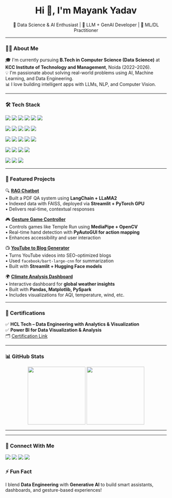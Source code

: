 <h1 align="center">Hi 👋, I'm Mayank Yadav</h1>
<p align="center">
  🚀 Data Science & AI Enthusiast | 🤖 LLM + GenAI Developer | 🧠 ML/DL Practitioner  
</p>

---

### 👨‍💻 About Me

🎓 I'm currently pursuing **B.Tech in Computer Science (Data Science)** at **KCC Institute of Technology and Management**, Noida (2022–2026).  
💡 I'm passionate about solving real-world problems using AI, Machine Learning, and Data Engineering.  
📊 I love building intelligent apps with LLMs, NLP, and Computer Vision.

---

### 🛠️ Tech Stack

<p align="left">
  <img src="https://img.shields.io/badge/Python-3776AB.svg?style=for-the-badge&logo=python&logoColor=white"/>
  <img src="https://img.shields.io/badge/R-276DC3.svg?style=for-the-badge&logo=r&logoColor=white"/>
  <img src="https://img.shields.io/badge/SQL-003B57.svg?style=for-the-badge&logo=postgresql&logoColor=white"/>
  <img src="https://img.shields.io/badge/Git-F05032?style=for-the-badge&logo=git&logoColor=white"/>
  <img src="https://img.shields.io/badge/GitHub-181717?style=for-the-badge&logo=github&logoColor=white"/>
  <img src="https://img.shields.io/badge/Jupyter-F37626?style=for-the-badge&logo=jupyter&logoColor=white"/>
</p>

<p align="left">
  <img src="https://img.shields.io/badge/Numpy-013243?style=for-the-badge&logo=numpy&logoColor=white"/>
  <img src="https://img.shields.io/badge/Pandas-150458?style=for-the-badge&logo=pandas&logoColor=white"/>
  <img src="https://img.shields.io/badge/Matplotlib-4061C8?style=for-the-badge&logo=matplotlib&logoColor=white"/>
  <img src="https://img.shields.io/badge/Seaborn-47A7F5?style=for-the-badge&logoColor=white"/>
  <img src="https://img.shields.io/badge/Plotly-3F4F75?style=for-the-badge&logo=plotly&logoColor=white"/>
</p>

<p align="left">
  <img src="https://img.shields.io/badge/Scikit--Learn-F7931E?style=for-the-badge&logo=scikit-learn&logoColor=white"/>
  <img src="https://img.shields.io/badge/PyTorch-EE4C2C?style=for-the-badge&logo=pytorch&logoColor=white"/>
  <img src="https://img.shields.io/badge/OpenCV-5C3EE8?style=for-the-badge&logo=opencv&logoColor=white"/>
  <img src="https://img.shields.io/badge/LangChain-000000?style=for-the-badge&logoColor=white"/>
  <img src="https://img.shields.io/badge/HuggingFace-FFD21F?style=for-the-badge&logo=huggingface&logoColor=black"/>
</p>

<p align="left">
  <img src="https://img.shields.io/badge/PowerBI-F2C811?style=for-the-badge&logo=powerbi&logoColor=black"/>
  <img src="https://img.shields.io/badge/Excel-217346?style=for-the-badge&logo=microsoft-excel&logoColor=white"/>
  <img src="https://img.shields.io/badge/Streamlit-FF4B4B?style=for-the-badge&logo=streamlit&logoColor=white"/>
  <img src="https://img.shields.io/badge/PySpark-E25A1C?style=for-the-badge&logo=apachespark&logoColor=white"/>
</p>

<p align="left">
  <img src="https://img.shields.io/badge/MySQL-005C84?style=for-the-badge&logo=mysql&logoColor=white"/>
  <img src="https://img.shields.io/badge/MongoDB-47A248?style=for-the-badge&logo=mongodb&logoColor=white"/>
  <img src="https://img.shields.io/badge/VectorDB-FF9900?style=for-the-badge&logoColor=white"/>
</p>


---

### 📂 Featured Projects

🔍 [**RAG Chatbot**](https://github.com/mayank8868/rag-chatbot)  
• Built a PDF QA system using **LangChain + LLaMA2**  
• Indexed data with FAISS, deployed via **Streamlit + PyTorch GPU**  
• Delivers real-time, contextual responses

🎮 [**Gesture Game Controller**](https://github.com/mayank8868/gesture_game_controller)  
• Controls games like Temple Run using **MediaPipe + OpenCV**  
• Real-time hand detection with **PyAutoGUI for action mapping**  
• Enhances accessibility and user interaction

📺 [**YouTube to Blog Generator**](https://github.com/mayank8868/yt2blog-agentic-ai)  
• Turns YouTube videos into SEO-optimized blogs  
• Used `facebook/bart-large-cnn` for summarization  
• Built with **Streamlit + Hugging Face models**

🌍 [**Climate Analysis Dashboard**](https://github.com/mayank8868/Climate_Analysis_Dashboard)  
• Interactive dashboard for **global weather insights**  
• Built with **Pandas, Matplotlib, PySpark**  
• Includes visualizations for AQI, temperature, wind, etc.

---

### 📜 Certifications

✅ **HCL Tech – Data Engineering with Analytics & Visualization**  
✅ **Power BI for Data Visualization & Analysis**  
🗂️ [Certification Link](https://verify.skillnation.ai/certificate?certificate_id=67a17c0502aa829da05bd464)

---

### 📊 GitHub Stats

<p align="center">
  <img src="https://github-readme-stats.vercel.app/api?username=mayank8868&show_icons=true&theme=tokyonight&hide=prs&count_private=true" height="180"/>
  <img src="https://github-readme-streak-stats.herokuapp.com/?user=mayank8868&theme=tokyonight&date_format=M%20j%5B%2C%20Y%5D" height="180"/>
</p>

---


---

### 🔗 Connect With Me
<p align="left">
  <a href="mailto:mynk4200@gmail.com"><img src="https://img.shields.io/badge/Email-D14836?style=for-the-badge&logo=gmail&logoColor=white"/></a>
  <a href="https://www.linkedin.com/in/mayank-yadav-84411b240/"><img src="https://img.shields.io/badge/LinkedIn-0077B5?style=for-the-badge&logo=linkedin&logoColor=white"/></a>
  <a href="https://github.com/mayank8868"><img src="https://img.shields.io/badge/GitHub-181717?style=for-the-badge&logo=github&logoColor=white"/></a>
  <a href="https://leetcode.com/u/IcqjuCYKu9/"><img src="https://img.shields.io/badge/LeetCode-FFA116?style=for-the-badge&logo=leetcode&logoColor=black"/></a>
</p>


### ⚡ Fun Fact  
I blend **Data Engineering** with **Generative AI** to build smart assistants, dashboards, and gesture-based experiences!

